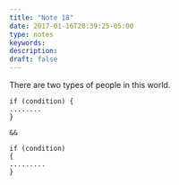```yaml
---
title: "Note 18"
date: 2017-01-16T20:39:25-05:00
type: notes
keywords:
description:
draft: false
---
```

[comment]: # (A note is any quick thought, quote, one-liners or a simple tweet. )

There are two types of people in this world.

```
if (condition) {
........
}

&&

if (condition)
{
.........
}
```
